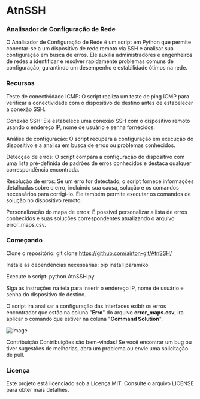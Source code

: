 # AtnSSH

### Analisador de Configuração de Rede
O Analisador de Configuração de Rede é um script em Python que permite conectar-se a um dispositivo de rede remoto via SSH e analisar sua configuração em busca de erros. Ele auxilia administradores e engenheiros de redes a identificar e resolver rapidamente problemas comuns de configuração, garantindo um desempenho e estabilidade ótimos na rede.

### Recursos
Teste de conectividade ICMP: O script realiza um teste de ping ICMP para verificar a conectividade com o dispositivo de destino antes de estabelecer a conexão SSH.

Conexão SSH: Ele estabelece uma conexão SSH com o dispositivo remoto usando o endereço IP, nome de usuário e senha fornecidos.

Análise de configuração: O script recupera a configuração em execução do dispositivo e a analisa em busca de erros ou problemas conhecidos.

Detecção de erros: O script compara a configuração do dispositivo com uma lista pré-definida de padrões de erros conhecidos e destaca qualquer correspondência encontrada.

Resolução de erros: Se um erro for detectado, o script fornece informações detalhadas sobre o erro, incluindo sua causa, solução e os comandos necessários para corrigi-lo. Ele também permite executar os comandos de solução no dispositivo remoto.

Personalização do mapa de erros: É possível personalizar a lista de erros conhecidos e suas soluções correspondentes atualizando o arquivo error_maps.csv.

### Começando
Clone o repositório: git clone https://github.com/airton-git/AtnSSH/

Instale as dependências necessárias: pip install paramiko

Execute o script: python AtnSSH.py

Siga as instruções na tela para inserir o endereço IP, nome de usuário e senha do dispositivo de destino.

O script irá analisar a configuração das interfaces exibir os erros encontrador que estão na coluna "**Erro**" do arquivo **error_maps.csv**, ira aplicar o comando que estiver na coluna "**Command Solution**".

![image](https://github.com/airton-git/AtnSSH/assets/82294435/928955d9-8096-4f6a-ac04-5c126e7953b7)



Contribuição
Contribuições são bem-vindas! Se você encontrar um bug ou tiver sugestões de melhorias, abra um problema ou envie uma solicitação de pull.

### Licença
Este projeto está licenciado sob a Licença MIT. Consulte o arquivo LICENSE para obter mais detalhes.
